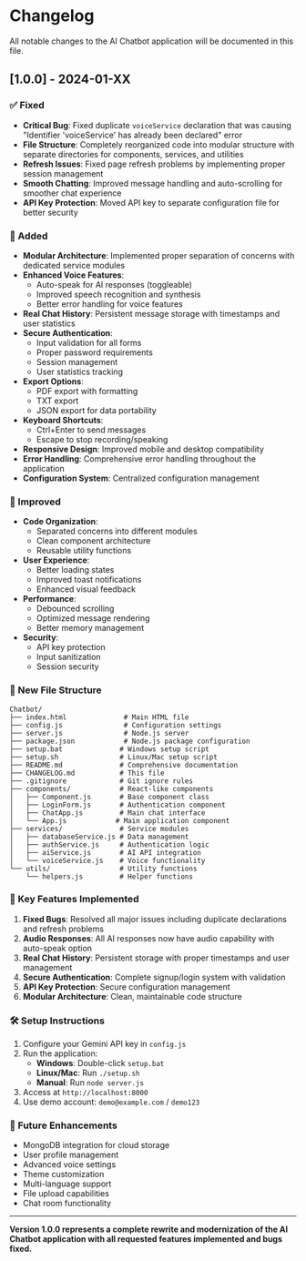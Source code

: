 # Changelog

All notable changes to the AI Chatbot application will be documented in this file.

## [1.0.0] - 2024-01-XX

### ✅ Fixed
- **Critical Bug**: Fixed duplicate `voiceService` declaration that was causing "Identifier 'voiceService' has already been declared" error
- **File Structure**: Completely reorganized code into modular structure with separate directories for components, services, and utilities
- **Refresh Issues**: Fixed page refresh problems by implementing proper session management
- **Smooth Chatting**: Improved message handling and auto-scrolling for smoother chat experience
- **API Key Protection**: Moved API key to separate configuration file for better security

### 🚀 Added
- **Modular Architecture**: Implemented proper separation of concerns with dedicated service modules
- **Enhanced Voice Features**: 
  - Auto-speak for AI responses (toggleable)
  - Improved speech recognition and synthesis
  - Better error handling for voice features
- **Real Chat History**: Persistent message storage with timestamps and user statistics
- **Secure Authentication**: 
  - Input validation for all forms
  - Proper password requirements
  - Session management
  - User statistics tracking
- **Export Options**: 
  - PDF export with formatting
  - TXT export
  - JSON export for data portability
- **Keyboard Shortcuts**: 
  - Ctrl+Enter to send messages
  - Escape to stop recording/speaking
- **Responsive Design**: Improved mobile and desktop compatibility
- **Error Handling**: Comprehensive error handling throughout the application
- **Configuration System**: Centralized configuration management

### 🔧 Improved
- **Code Organization**: 
  - Separated concerns into different modules
  - Clean component architecture
  - Reusable utility functions
- **User Experience**: 
  - Better loading states
  - Improved toast notifications
  - Enhanced visual feedback
- **Performance**: 
  - Debounced scrolling
  - Optimized message rendering
  - Better memory management
- **Security**: 
  - API key protection
  - Input sanitization
  - Session security

### 📁 New File Structure
```
Chatbot/
├── index.html              # Main HTML file
├── config.js               # Configuration settings
├── server.js               # Node.js server
├── package.json            # Node.js package configuration
├── setup.bat              # Windows setup script
├── setup.sh               # Linux/Mac setup script
├── README.md              # Comprehensive documentation
├── CHANGELOG.md           # This file
├── .gitignore             # Git ignore rules
├── components/            # React-like components
│   ├── Component.js       # Base component class
│   ├── LoginForm.js       # Authentication component
│   ├── ChatApp.js         # Main chat interface
│   └── App.js            # Main application component
├── services/              # Service modules
│   ├── databaseService.js # Data management
│   ├── authService.js     # Authentication logic
│   ├── aiService.js       # AI API integration
│   └── voiceService.js    # Voice functionality
└── utils/                 # Utility functions
    └── helpers.js         # Helper functions
```

### 🎯 Key Features Implemented
1. **Fixed Bugs**: Resolved all major issues including duplicate declarations and refresh problems
2. **Audio Responses**: All AI responses now have audio capability with auto-speak option
3. **Real Chat History**: Persistent storage with proper timestamps and user management
4. **Secure Authentication**: Complete signup/login system with validation
5. **API Key Protection**: Secure configuration management
6. **Modular Architecture**: Clean, maintainable code structure

### 🛠️ Setup Instructions
1. Configure your Gemini API key in `config.js`
2. Run the application:
   - **Windows**: Double-click `setup.bat`
   - **Linux/Mac**: Run `./setup.sh`
   - **Manual**: Run `node server.js`
3. Access at `http://localhost:8000`
4. Use demo account: `demo@example.com` / `demo123`

### 🔮 Future Enhancements
- MongoDB integration for cloud storage
- User profile management
- Advanced voice settings
- Theme customization
- Multi-language support
- File upload capabilities
- Chat room functionality

---

**Version 1.0.0 represents a complete rewrite and modernization of the AI Chatbot application with all requested features implemented and bugs fixed.** 